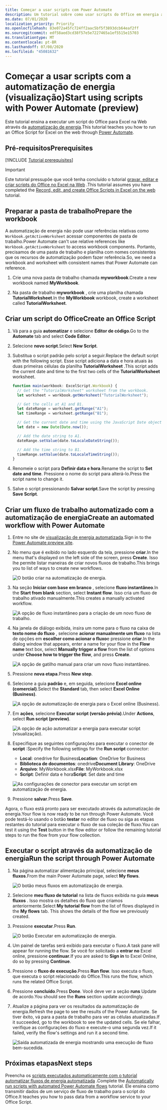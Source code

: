 ```yaml
---
title: Começar a usar scripts com Power Automate
description: Um tutorial sobre como usar scripts do Office em energia automatizada através de um gatilho manual.
ms.date: 07/01/2020
localization_priority: Priority
ms.openlocfilehash: 83e072a45fc724ff2aac5bf5f3893dcb64eaf2ff
ms.sourcegitcommit: edf58aed3cd38f57e5e7227465a1ef5515e15703
ms.translationtype: MT
ms.contentlocale: pt-BR
ms.lasthandoff: 07/08/2020
ms.locfileid: "45081632"
---
```

# <a name="start-using-scripts-with-power-automate-preview"></a><span data-ttu-id="9d0f8-103">Começar a usar scripts com a automatização de energia (visualização)</span><span class="sxs-lookup"><span data-stu-id="9d0f8-103">Start using scripts with Power Automate (preview)</span></span>

<span data-ttu-id="9d0f8-104">Este tutorial ensina a executar um script do Office para Excel na Web através da [automatização de energia](https://flow.microsoft.com).</span><span class="sxs-lookup"><span data-stu-id="9d0f8-104">This tutorial teaches you how to run an Office Script for Excel on the web through [Power Automate](https://flow.microsoft.com).</span></span>

## <a name="prerequisites"></a><span data-ttu-id="9d0f8-105">Pré-requisitos</span><span class="sxs-lookup"><span data-stu-id="9d0f8-105">Prerequisites</span></span>

[!INCLUDE [Tutorial prerequisites](../includes/tutorial-prerequisites.md)]

> [!IMPORTANT]
> <span data-ttu-id="9d0f8-106">Este tutorial pressupõe que você tenha concluído o tutorial [gravar, editar e criar scripts do Office no Excel na Web](excel-tutorial.md) .</span><span class="sxs-lookup"><span data-stu-id="9d0f8-106">This tutorial assumes you have completed the [Record, edit, and create Office Scripts in Excel on the web](excel-tutorial.md) tutorial.</span></span>

## <a name="prepare-the-workbook"></a><span data-ttu-id="9d0f8-107">Preparar a pasta de trabalho</span><span class="sxs-lookup"><span data-stu-id="9d0f8-107">Prepare the workbook</span></span>

<span data-ttu-id="9d0f8-108">A automatização de energia não pode usar referências relativas como `Workbook.getActiveWorksheet` acessar componentes de pasta de trabalho.</span><span class="sxs-lookup"><span data-stu-id="9d0f8-108">Power Automate can't use relative references like `Workbook.getActiveWorksheet` to access workbook components.</span></span> <span data-ttu-id="9d0f8-109">Portanto, precisamos de uma pasta de trabalho e planilha com nomes consistentes que os recursos de automatização podem fazer referência.</span><span class="sxs-lookup"><span data-stu-id="9d0f8-109">So, we need a workbook and worksheet with consistent names that Power Automate can reference.</span></span>

1. <span data-ttu-id="9d0f8-110">Crie uma nova pasta de trabalho chamada **myworkbook**.</span><span class="sxs-lookup"><span data-stu-id="9d0f8-110">Create a new workbook named **MyWorkbook**.</span></span>

2. <span data-ttu-id="9d0f8-111">Na pasta de trabalho **myworkbook** , crie uma planilha chamada **TutorialWorksheet**.</span><span class="sxs-lookup"><span data-stu-id="9d0f8-111">In the **MyWorkbook** workbook, create a worksheet called **TutorialWorksheet**.</span></span>

## <a name="create-an-office-script"></a><span data-ttu-id="9d0f8-112">Criar um script do Office</span><span class="sxs-lookup"><span data-stu-id="9d0f8-112">Create an Office Script</span></span>

1. <span data-ttu-id="9d0f8-113">Vá para a guia **automatizar** e selecione **Editor de código**.</span><span class="sxs-lookup"><span data-stu-id="9d0f8-113">Go to the **Automate** tab and select **Code Editor**.</span></span>

2. <span data-ttu-id="9d0f8-114">Selecione **novo script**.</span><span class="sxs-lookup"><span data-stu-id="9d0f8-114">Select **New Script**.</span></span>

3. <span data-ttu-id="9d0f8-115">Substitua o script padrão pelo script a seguir.</span><span class="sxs-lookup"><span data-stu-id="9d0f8-115">Replace the default script with the following script.</span></span> <span data-ttu-id="9d0f8-116">Esse script adiciona a data e hora atuais às duas primeiras células da planilha **TutorialWorksheet** .</span><span class="sxs-lookup"><span data-stu-id="9d0f8-116">This script adds the current date and time to the first two cells of the **TutorialWorksheet** worksheet.</span></span>

    ```TypeScript
    function main(workbook: ExcelScript.Workbook) {
      // Get the "TutorialWorksheet" worksheet from the workbook.
      let worksheet = workbook.getWorksheet("TutorialWorksheet");

      // Get the cells at A1 and B1.
      let dateRange = worksheet.getRange("A1");
      let timeRange = worksheet.getRange("B1");

      // Get the current date and time using the JavaScript Date object.
      let date = new Date(Date.now());

      // Add the date string to A1.
      dateRange.setValue(date.toLocaleDateString());

      // Add the time string to B1.
      timeRange.setValue(date.toLocaleTimeString());
    }
    ```

4. <span data-ttu-id="9d0f8-117">Renomeie o script para **Definir data e hora**.</span><span class="sxs-lookup"><span data-stu-id="9d0f8-117">Rename the script to **Set date and time**.</span></span> <span data-ttu-id="9d0f8-118">Pressione o nome do script para alterá-lo.</span><span class="sxs-lookup"><span data-stu-id="9d0f8-118">Press the script name to change it.</span></span>

5. <span data-ttu-id="9d0f8-119">Salve o script pressionando **Salvar script**.</span><span class="sxs-lookup"><span data-stu-id="9d0f8-119">Save the script by pressing **Save Script**.</span></span>

## <a name="create-an-automated-workflow-with-power-automate"></a><span data-ttu-id="9d0f8-120">Criar um fluxo de trabalho automatizado com a automatização de energia</span><span class="sxs-lookup"><span data-stu-id="9d0f8-120">Create an automated workflow with Power Automate</span></span>

1. <span data-ttu-id="9d0f8-121">Entre no site de [visualização de energia automatizada](https://flow.microsoft.com).</span><span class="sxs-lookup"><span data-stu-id="9d0f8-121">Sign in to the [Power Automate preview site](https://flow.microsoft.com).</span></span>

2. <span data-ttu-id="9d0f8-122">No menu que é exibido no lado esquerdo da tela, pressione **criar**.</span><span class="sxs-lookup"><span data-stu-id="9d0f8-122">In the menu that's displayed on the left side of the screen, press **Create**.</span></span> <span data-ttu-id="9d0f8-123">Isso lhe permite listar maneiras de criar novos fluxos de trabalho.</span><span class="sxs-lookup"><span data-stu-id="9d0f8-123">This brings you to list of ways to create new workflows.</span></span>

    ![O botão criar na automatização de energia.](../images/power-automate-tutorial-1.png)

3. <span data-ttu-id="9d0f8-125">Na seção **Iniciar com base em branco** , selecione **fluxo instantâneo**.</span><span class="sxs-lookup"><span data-stu-id="9d0f8-125">In the **Start from blank** section, select **Instant flow**.</span></span> <span data-ttu-id="9d0f8-126">Isso cria um fluxo de trabalho ativado manualmente.</span><span class="sxs-lookup"><span data-stu-id="9d0f8-126">This creates a manually activated workflow.</span></span>

    ![A opção de fluxo instantâneo para a criação de um novo fluxo de trabalho.](../images/power-automate-tutorial-2.png)

4. <span data-ttu-id="9d0f8-128">Na janela de diálogo exibida, insira um nome para o fluxo na caixa de **texto nome do fluxo** , selecione **acionar manualmente um fluxo** na lista de opções em **escolher como acionar o fluxo**e pressione **criar**.</span><span class="sxs-lookup"><span data-stu-id="9d0f8-128">In the dialog window that appears, enter a name for your flow in the **Flow name** text box, select **Manually trigger a flow** from the list of options under **Choose how to trigger the flow**, and press **Create**.</span></span>

    ![A opção de gatilho manual para criar um novo fluxo instantâneo.](../images/power-automate-tutorial-3.png)

5. <span data-ttu-id="9d0f8-130">Pressione **nova etapa**.</span><span class="sxs-lookup"><span data-stu-id="9d0f8-130">Press **New step**.</span></span>

6. <span data-ttu-id="9d0f8-131">Selecione a guia **padrão** e, em seguida, selecione **Excel online (comercial)**.</span><span class="sxs-lookup"><span data-stu-id="9d0f8-131">Select the **Standard** tab, then select **Excel Online (Business)**.</span></span>

    ![A opção de automatização de energia para o Excel online (Business).](../images/power-automate-tutorial-4.png)

7. <span data-ttu-id="9d0f8-133">Em **ações**, selecione **Executar script (versão prévia)**.</span><span class="sxs-lookup"><span data-stu-id="9d0f8-133">Under **Actions**, select **Run script (preview)**.</span></span>

    ![A opção de ação automatizar a energia para executar script (visualização).](../images/power-automate-tutorial-5.png)

8. <span data-ttu-id="9d0f8-135">Especifique as seguintes configurações para executar o conector de **script** :</span><span class="sxs-lookup"><span data-stu-id="9d0f8-135">Specify the following settings for the **Run script** connector:</span></span>

    - <span data-ttu-id="9d0f8-136">**Local**: onedrive for Business</span><span class="sxs-lookup"><span data-stu-id="9d0f8-136">**Location**: OneDrive for Business</span></span>
    - <span data-ttu-id="9d0f8-137">**Biblioteca de documentos**: onedrive</span><span class="sxs-lookup"><span data-stu-id="9d0f8-137">**Document Library**: OneDrive</span></span>
    - <span data-ttu-id="9d0f8-138">**Arquivo**: MyWorkbook.xlsx</span><span class="sxs-lookup"><span data-stu-id="9d0f8-138">**File**: MyWorkbook.xlsx</span></span>
    - <span data-ttu-id="9d0f8-139">**Script**: Definir data e hora</span><span class="sxs-lookup"><span data-stu-id="9d0f8-139">**Script**: Set date and time</span></span>

    ![As configurações de conector para executar um script em automatização de energia.](../images/power-automate-tutorial-6.png)

9. <span data-ttu-id="9d0f8-141">Pressione **salvar**.</span><span class="sxs-lookup"><span data-stu-id="9d0f8-141">Press **Save**.</span></span>

<span data-ttu-id="9d0f8-142">Agora, o fluxo está pronto para ser executado através da automatização de energia.</span><span class="sxs-lookup"><span data-stu-id="9d0f8-142">Your flow is now ready to be run through Power Automate.</span></span> <span data-ttu-id="9d0f8-143">Você pode testá-lo usando o botão **testar** no editor de fluxo ou siga as etapas restantes do tutorial para executar o fluxo de sua coleção de fluxo.</span><span class="sxs-lookup"><span data-stu-id="9d0f8-143">You can test it using the **Test** button in the flow editor or follow the remaining tutorial steps to run the flow from your flow collection.</span></span>

## <a name="run-the-script-through-power-automate"></a><span data-ttu-id="9d0f8-144">Executar o script através da automatização de energia</span><span class="sxs-lookup"><span data-stu-id="9d0f8-144">Run the script through Power Automate</span></span>

1. <span data-ttu-id="9d0f8-145">Na página automatizar alimentação principal, selecione **meus fluxos**.</span><span class="sxs-lookup"><span data-stu-id="9d0f8-145">From the main Power Automate page, select **My flows**.</span></span>

    ![O botão meus fluxos em automatização de energia.](../images/power-automate-tutorial-7.png)

2. <span data-ttu-id="9d0f8-147">Selecione **meu fluxo de tutorial** na lista de fluxos exibida na guia **meus fluxos** . Isso mostra os detalhes do fluxo que criamos anteriormente.</span><span class="sxs-lookup"><span data-stu-id="9d0f8-147">Select **My tutorial flow** from the list of flows displayed in the **My flows** tab. This shows the details of the flow we previously created.</span></span>

3. <span data-ttu-id="9d0f8-148">Pressione **executar**.</span><span class="sxs-lookup"><span data-stu-id="9d0f8-148">Press **Run**.</span></span>

    ![O botão Executar em automatização de energia.](../images/power-automate-tutorial-8.png)

4. <span data-ttu-id="9d0f8-150">Um painel de tarefas será exibido para executar o fluxo.</span><span class="sxs-lookup"><span data-stu-id="9d0f8-150">A task pane will appear for running the flow.</span></span> <span data-ttu-id="9d0f8-151">Se você for solicitado a **entrar no** Excel online, pressione **continuar**.</span><span class="sxs-lookup"><span data-stu-id="9d0f8-151">If you are asked to **Sign in** to Excel Online, do so by pressing **Continue**.</span></span>

5. <span data-ttu-id="9d0f8-152">Pressione o **fluxo de execução**.</span><span class="sxs-lookup"><span data-stu-id="9d0f8-152">Press **Run flow**.</span></span> <span data-ttu-id="9d0f8-153">Isso executa o fluxo, que executa o script relacionado do Office.</span><span class="sxs-lookup"><span data-stu-id="9d0f8-153">This runs the flow, which runs the related Office Script.</span></span>

6. <span data-ttu-id="9d0f8-154">Pressione **concluído**.</span><span class="sxs-lookup"><span data-stu-id="9d0f8-154">Press **Done**.</span></span> <span data-ttu-id="9d0f8-155">Você deve ver a seção **runs** Update de acordo.</span><span class="sxs-lookup"><span data-stu-id="9d0f8-155">You should see the **Runs** section update accordingly.</span></span>

7. <span data-ttu-id="9d0f8-156">Atualize a página para ver os resultados da automatização de energia.</span><span class="sxs-lookup"><span data-stu-id="9d0f8-156">Refresh the page to see the results of the Power Automate.</span></span> <span data-ttu-id="9d0f8-157">Se tiver êxito, vá para a pasta de trabalho para ver as células atualizadas.</span><span class="sxs-lookup"><span data-stu-id="9d0f8-157">If it succeeded, go to the workbook to see the updated cells.</span></span> <span data-ttu-id="9d0f8-158">Se ele falhar, verifique as configurações do fluxo e execute-o uma segunda vez.</span><span class="sxs-lookup"><span data-stu-id="9d0f8-158">If it failed, verify the flow's settings and run it a second time.</span></span>

    ![Saída automatizada de energia mostrando uma execução de fluxo bem-sucedida.](../images/power-automate-tutorial-9.png)

## <a name="next-steps"></a><span data-ttu-id="9d0f8-160">Próximas etapas</span><span class="sxs-lookup"><span data-stu-id="9d0f8-160">Next steps</span></span>

<span data-ttu-id="9d0f8-161">Preencha os [scripts executados automaticamente com o tutorial automatizar fluxos de energia automatizada](excel-power-automate-trigger.md) .</span><span class="sxs-lookup"><span data-stu-id="9d0f8-161">Complete the [Automatically run scripts with automated Power Automate flows](excel-power-automate-trigger.md) tutorial.</span></span> <span data-ttu-id="9d0f8-162">Ele ensina como transmitir dados de um serviço de fluxo de trabalho para o script do Office.</span><span class="sxs-lookup"><span data-stu-id="9d0f8-162">It teaches you how to pass data from a workflow service to your Office Script.</span></span>
